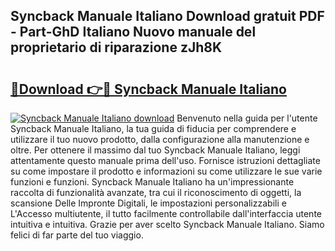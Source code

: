 ## Syncback Manuale Italiano Download gratuit PDF - Part-GhD Italiano Nuovo manuale del proprietario di riparazione zJh8K

# <h2><a href="http://dfe5qy.blite.top/?on=Syncback+Manuale+Italiano">🔗Download 👉🔴 Syncback Manuale Italiano</a></h2>

[![Syncback Manuale Italiano download](https://i.imgur.com/lujVjoI.png)](http://dfe5qy.blite.top/?on=Syncback+Manuale+Italiano)
Benvenuto nella guida per l'utente Syncback Manuale Italiano, la tua guida di fiducia per comprendere e utilizzare il tuo nuovo prodotto, dalla configurazione alla manutenzione e oltre. Per ottenere il massimo dal tuo Syncback Manuale Italiano, leggi attentamente questo manuale prima dell'uso. Fornisce istruzioni dettagliate su come impostare il prodotto e informazioni su come utilizzare le sue varie funzioni e funzioni. Syncback Manuale Italiano ha un'impressionante raccolta di funzionalità avanzate, tra cui il riconoscimento di oggetti, la scansione Delle Impronte Digitali, le impostazioni personalizzabili e L'Accesso multiutente, il tutto facilmente controllabile dall'interfaccia utente intuitiva e intuitiva. Grazie per aver scelto Syncback Manuale Italiano. Siamo felici di far parte del tuo viaggio.
